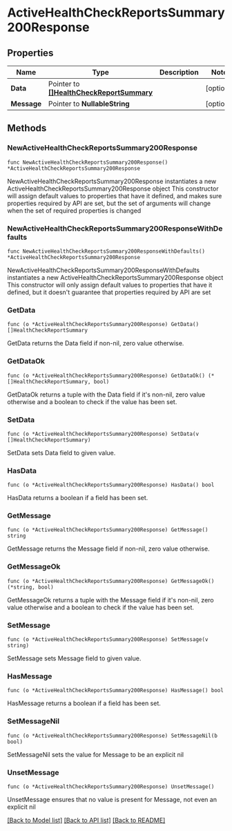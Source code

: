# ActiveHealthCheckReportsSummary200Response

## Properties

Name | Type | Description | Notes
------------ | ------------- | ------------- | -------------
**Data** | Pointer to [**[]HealthCheckReportSummary**](HealthCheckReportSummary.md) |  | [optional] 
**Message** | Pointer to **NullableString** |  | [optional] 

## Methods

### NewActiveHealthCheckReportsSummary200Response

`func NewActiveHealthCheckReportsSummary200Response() *ActiveHealthCheckReportsSummary200Response`

NewActiveHealthCheckReportsSummary200Response instantiates a new ActiveHealthCheckReportsSummary200Response object
This constructor will assign default values to properties that have it defined,
and makes sure properties required by API are set, but the set of arguments
will change when the set of required properties is changed

### NewActiveHealthCheckReportsSummary200ResponseWithDefaults

`func NewActiveHealthCheckReportsSummary200ResponseWithDefaults() *ActiveHealthCheckReportsSummary200Response`

NewActiveHealthCheckReportsSummary200ResponseWithDefaults instantiates a new ActiveHealthCheckReportsSummary200Response object
This constructor will only assign default values to properties that have it defined,
but it doesn't guarantee that properties required by API are set

### GetData

`func (o *ActiveHealthCheckReportsSummary200Response) GetData() []HealthCheckReportSummary`

GetData returns the Data field if non-nil, zero value otherwise.

### GetDataOk

`func (o *ActiveHealthCheckReportsSummary200Response) GetDataOk() (*[]HealthCheckReportSummary, bool)`

GetDataOk returns a tuple with the Data field if it's non-nil, zero value otherwise
and a boolean to check if the value has been set.

### SetData

`func (o *ActiveHealthCheckReportsSummary200Response) SetData(v []HealthCheckReportSummary)`

SetData sets Data field to given value.

### HasData

`func (o *ActiveHealthCheckReportsSummary200Response) HasData() bool`

HasData returns a boolean if a field has been set.

### GetMessage

`func (o *ActiveHealthCheckReportsSummary200Response) GetMessage() string`

GetMessage returns the Message field if non-nil, zero value otherwise.

### GetMessageOk

`func (o *ActiveHealthCheckReportsSummary200Response) GetMessageOk() (*string, bool)`

GetMessageOk returns a tuple with the Message field if it's non-nil, zero value otherwise
and a boolean to check if the value has been set.

### SetMessage

`func (o *ActiveHealthCheckReportsSummary200Response) SetMessage(v string)`

SetMessage sets Message field to given value.

### HasMessage

`func (o *ActiveHealthCheckReportsSummary200Response) HasMessage() bool`

HasMessage returns a boolean if a field has been set.

### SetMessageNil

`func (o *ActiveHealthCheckReportsSummary200Response) SetMessageNil(b bool)`

 SetMessageNil sets the value for Message to be an explicit nil

### UnsetMessage
`func (o *ActiveHealthCheckReportsSummary200Response) UnsetMessage()`

UnsetMessage ensures that no value is present for Message, not even an explicit nil

[[Back to Model list]](../README.md#documentation-for-models) [[Back to API list]](../README.md#documentation-for-api-endpoints) [[Back to README]](../README.md)


